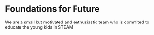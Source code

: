 # Foundations for Future

We are a small but motivated and enthusiastic team who is commited to educate the young kids in STEAM
